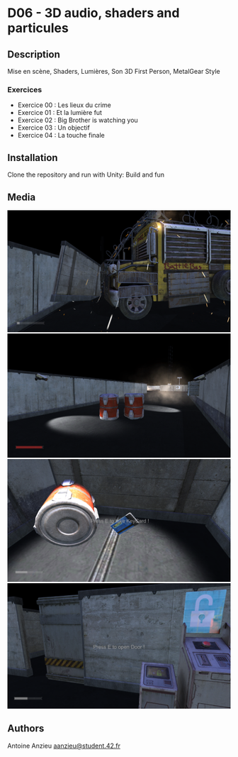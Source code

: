 # D06 - 3D audio, shaders and particules

## Description

Mise en scène, Shaders, Lumières, Son 3D
First Person, MetalGear Style

### Exercices

- Exercice 00 : Les lieux du crime
- Exercice 01 : Et la lumière fut 
- Exercice 02 : Big Brother is watching you
- Exercice 03 : Un objectif
- Exercice 04 : La touche finale

## Installation

Clone the repository and run with Unity:
Build and fun

## Media

![screen1](ScreenShot/screen1.png)
![screen2](ScreenShot/screen2.png)
![screen2](ScreenShot/screen3.png)
![screen2](ScreenShot/screen4.png)

## Authors

Antoine Anzieu
aanzieu@student.42.fr
